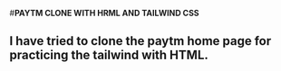 #**PAYTM CLONE WITH HRML AND TAILWIND CSS**

## I have tried to clone the paytm home page for practicing the tailwind with HTML.
